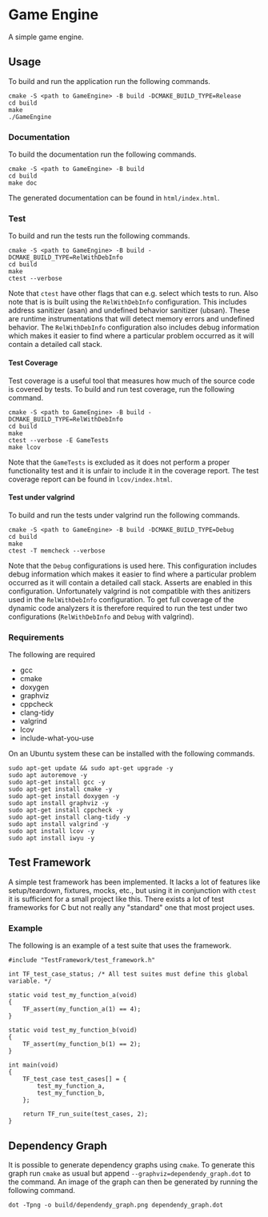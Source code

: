 # Game Engine

A simple game engine.

## Usage

To build and run the application run the following commands.

```
cmake -S <path to GameEngine> -B build -DCMAKE_BUILD_TYPE=Release
cd build
make
./GameEngine
```

### Documentation

To build the documentation run the following commands.

```
cmake -S <path to GameEngine> -B build
cd build
make doc
```

The generated documentation can be found in `html/index.html`.

### Test

To build and run the tests run the following commands.

```
cmake -S <path to GameEngine> -B build -DCMAKE_BUILD_TYPE=RelWithDebInfo
cd build
make
ctest --verbose
```

Note that `ctest` have other flags that can e.g. select which tests to run. Also note that is is
built using the `RelWithDebInfo` configuration. This includes address sanitizer (asan) and
undefined behavior sanitizer (ubsan). These are runtime instrumentations that will detect memory
errors and undefined behavior. The `RelWithDebInfo` configuration also includes debug information
which makes it easier to find where a particular problem occurred as it will contain a detailed
call stack.

#### Test Coverage

Test coverage is a useful tool that measures how much of the source code is covered by tests. To
build and run test coverage, run the following command.

```
cmake -S <path to GameEngine> -B build -DCMAKE_BUILD_TYPE=RelWithDebInfo
cd build
make
ctest --verbose -E GameTests
make lcov
```

Note that the `GameTests` is excluded as it does not perform a proper functionality test and it is
unfair to include it in the coverage report. The test coverage report can be found in
`lcov/index.html`.

#### Test under valgrind

To build and run the tests under valgrind run the following commands.

```
cmake -S <path to GameEngine> -B build -DCMAKE_BUILD_TYPE=Debug
cd build
make
ctest -T memcheck --verbose
```

Note that the `Debug` configurations is used here. This configuration includes debug information
which makes it easier to find where a particular problem occurred as it will contain a detailed
call stack. Asserts are enabled in this configuration. Unfortunately valgrind is not compatible with
thes anitizers used in the `RelWithDebInfo` configuration. To get full coverage of the dynamic code
analyzers it is therefore required to run the test under two configurations (`RelWithDebInfo` and
`Debug` with valgrind).

### Requirements

The following are required

* gcc
* cmake
* doxygen
* graphviz
* cppcheck
* clang-tidy
* valgrind
* lcov
* include-what-you-use

On an Ubuntu system these can be installed with the following commands.

```
sudo apt-get update && sudo apt-get upgrade -y
sudo apt autoremove -y
sudo apt-get install gcc -y
sudo apt-get install cmake -y
sudo apt-get install doxygen -y
sudo apt install graphviz -y
sudo apt-get install cppcheck -y
sudo apt-get install clang-tidy -y
sudo apt install valgrind -y
sudo apt install lcov -y
sudo apt install iwyu -y
```

## Test Framework

A simple test framework has been implemented. It lacks a lot of features like setup/teardown,
fixtures, mocks, etc., but using it in conjunction with `ctest` it is sufficient for a small project
like this. There exists a lot of test frameworks for C but not really any "standard" one that most
project uses.

### Example

The following is an example of a test suite that uses the framework.

```
#include "TestFramework/test_framework.h"

int TF_test_case_status; /* All test suites must define this global variable. */

static void test_my_function_a(void)
{
    TF_assert(my_function_a(1) == 4);
}

static void test_my_function_b(void)
{
    TF_assert(my_function_b(1) == 2);
}

int main(void)
{
    TF_test_case test_cases[] = {
        test_my_function_a,
        test_my_function_b,
    };

    return TF_run_suite(test_cases, 2);
}
```

## Dependency Graph

It is possible to generate dependency graphs using `cmake`. To generate this graph run `cmake` as
usual but append `--graphviz=dependendy_graph.dot` to the command. An image of the graph can then
be generated by running the following command.

```
dot -Tpng -o build/dependendy_graph.png dependendy_graph.dot
```
